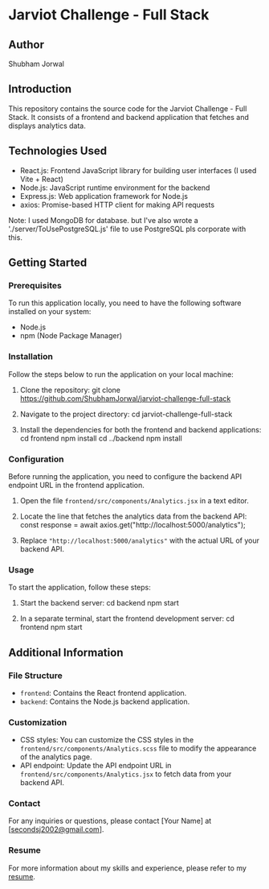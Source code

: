 # Jarviot Challenge - Full Stack

## Author

Shubham Jorwal

## Introduction

This repository contains the source code for the Jarviot Challenge - Full Stack. It consists of a frontend and backend application that fetches and displays analytics data.

## Technologies Used

- React.js: Frontend JavaScript library for building user interfaces (I used Vite + React)
- Node.js: JavaScript runtime environment for the backend
- Express.js: Web application framework for Node.js
- axios: Promise-based HTTP client for making API requests

Note: I used MongoDB for database. but I've also wrote a './server/ToUsePostgreSQL.js' file to use PostgreSQL pls corporate with this.

## Getting Started

### Prerequisites

To run this application locally, you need to have the following software installed on your system:

- Node.js
- npm (Node Package Manager)

### Installation

Follow the steps below to run the application on your local machine:

1. Clone the repository:
   git clone https://github.com/ShubhamJorwal/jarviot-challenge-full-stack

2. Navigate to the project directory:
   cd jarviot-challenge-full-stack

3. Install the dependencies for both the frontend and backend applications:
   cd frontend
   npm install
   cd ../backend
   npm install

### Configuration

Before running the application, you need to configure the backend API endpoint URL in the frontend application.

1. Open the file `frontend/src/components/Analytics.jsx` in a text editor.

2. Locate the line that fetches the analytics data from the backend API:
   const response = await axios.get("http://localhost:5000/analytics");

3. Replace `"http://localhost:5000/analytics"` with the actual URL of your backend API.

### Usage

To start the application, follow these steps:

1. Start the backend server:
   cd backend
   npm start

2. In a separate terminal, start the frontend development server:
   cd frontend
   npm start

## Additional Information

### File Structure

- `frontend`: Contains the React frontend application.
- `backend`: Contains the Node.js backend application.

### Customization

- CSS styles: You can customize the CSS styles in the `frontend/src/components/Analytics.scss` file to modify the appearance of the analytics page.
- API endpoint: Update the API endpoint URL in `frontend/src/components/Analytics.jsx` to fetch data from your backend API.

### Contact

For any inquiries or questions, please contact [Your Name] at [secondsj2002@gmail.com].

### Resume

For more information about my skills and experience, please refer to my [resume](https://shubham-sj-resume.vercel.app/).
